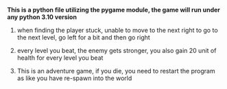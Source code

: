 **This is a python file utilizing the pygame module, the game will run under any python 3.10 version**
1. when finding the player stuck, unable to move to the next right to go to the next level, go left for a bit and then go right

2. every level you beat, the enemy gets stronger, you also gain 20 unit of health for every level you beat

3. This is an adventure game, if you die, you need to restart the program as like you have re-spawn into the world
